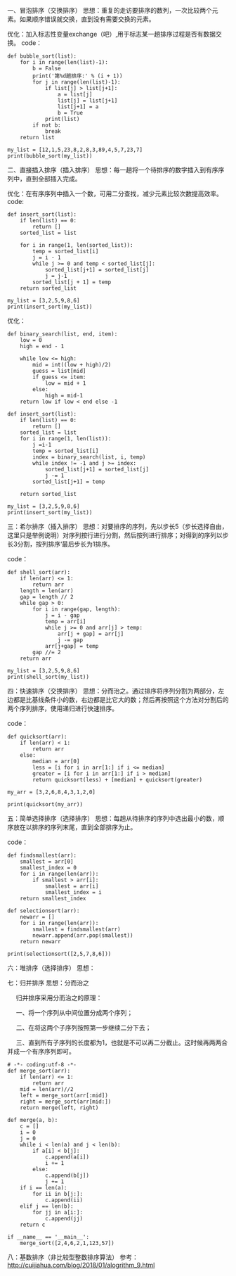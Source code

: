 一、冒泡排序（交换排序）
思想：重复的走访要排序的数列，一次比较两个元素。如果顺序错误就交换，直到没有需要交换的元素。

优化：加入标志性变量exchange（吧）,用于标志某一趟排序过程是否有数据交换。
code：
```
def bubble_sort(list):
    for i in range(len(list)-1):
        b = False
        print('第%d趟排序:' % (i + 1))
        for j in range(len(list)-1):
            if list[j] > list[j+1]:
                a = list[j]
                list[j] = list[j+1]
                list[j+1] = a
                b = True
            print(list)
        if not b:
            break
    return list

my_list = [12,1,5,23,8,2,8,3,89,4,5,7,23,7]
print(bubble_sort(my_list))
```

二、直接插入排序（插入排序）
思想：每一趟将一个待排序的数字插入到有序序列中，直到全部插入完成。

优化：在有序序列中插入一个数，可用二分查找，减少元素比较次数提高效率。
code:
```
def insert_sort(list):
    if len(list) == 0:
        return []
    sorted_list = list

    for i in range(1, len(sorted_list)):
        temp = sorted_list[i]
        j = i - 1
        while j >= 0 and temp < sorted_list[j]:
            sorted_list[j+1] = sorted_list[j]
            j = j-1
        sorted_list[j + 1] = temp
    return sorted_list
        
my_list = [3,2,5,9,8,6]
print(insert_sort(my_list))
```

优化：
```
def binary_search(list, end, item):
    low = 0
    high = end - 1

    while low <= high:
        mid = int((low + high)/2)
        guess = list[mid]
        if guess <= item:
            low = mid + 1
        else:
            high = mid-1
    return low if low < end else -1

def insert_sort(list):
    if len(list) == 0:
        return []
    sorted_list = list
    for i in range(1, len(list)):
        j =i-1
        temp = sorted_list[i]
        index = binary_search(list, i, temp)
        while index != -1 and j >= index:
            sorted_list[j+1] = sorted_list[j]
            j -= 1
        sorted_list[j+1] = temp
    
    return sorted_list
        
my_list = [3,2,5,9,8,6]
print(insert_sort(my_list))
```
三：希尔排序（插入排序）
思想：对要排序的序列，先以步长5（步长选择自由，这里只是举例说明）对序列按行进行分割，然后按列进行排序；对得到的序列以步长3分割，按列排序‘最后步长为1排序。

code：
```
def shell_sort(arr):
    if len(arr) <= 1:
        return arr
    length = len(arr)
    gap = length // 2
    while gap > 0:
        for i in range(gap, length):
            j = i - gap
            temp = arr[i]
            while j >= 0 and arr[j] > temp:
                arr[j + gap] = arr[j]
                j -= gap
            arr[j+gap] = temp
        gap //= 2
    return arr
   
my_list = [3,2,5,9,8,6]
print(shell_sort(my_list))
```

四：快速排序（交换排序）
思想：分而治之。通过排序将序列分割为两部分，左边都是比基线条件小的数，右边都是比它大的数；然后再按照这个方法对分割后的两个序列排序，使用递归进行快速排序。

code：
```
def quicksort(arr):
    if len(arr) < 1:
        return arr
    else:
        median = arr[0]
        less = [i for i in arr[1:] if i <= median]
        greater = [i for i in arr[1:] if i > median]
        return quicksort(less) + [median] + quicksort(greater)

my_arr = [3,2,6,8,4,3,1,2,0]

print(quicksort(my_arr))
```
五：简单选择排序（选择排序）
思想：每趟从待排序的序列中选出最小的数，顺序放在以排序的序列末尾，直到全部排序为止。

code：
```
def findsmallest(arr):
    smallest = arr[0]
    smallest_index = 0
    for i in range(len(arr)):
        if smallest > arr[i]:
            smallest = arr[i]
            smallest_index = i
    return smallest_index

def selectionsort(arr):
    newarr = []
    for i in range(len(arr)):
        smallest = findsmallest(arr)
        newarr.append(arr.pop(smallest))
    return newarr

print(selectionsort([2,5,7,8,6]))
```
六：堆排序（选择排序）
思想：



七：归并排序
思想：分而治之

     归并排序采用分而治之的原理：

     一、将一个序列从中间位置分成两个序列；

     二、在将这两个子序列按照第一步继续二分下去；

     三、直到所有子序列的长度都为1，也就是不可以再二分截止。这时候再两两合并成一个有序序列即可。
```
# -*- coding:utf-8 -*-
def merge_sort(arr):
    if len(arr) <= 1:
        return arr
    mid = len(arr)//2
    left = merge_sort(arr[:mid])
    right = merge_sort(arr[mid:])
    return merge(left, right)

def merge(a, b):
    c = []
    i = 0
    j = 0
    while i < len(a) and j < len(b):
        if a[i] < b[j]:
            c.append(a[i])
            i += 1
        else:
            c.append(b[j])
            j += 1
    if i == len(a):
        for ii in b[j:]:
            c.append(ii)
    elif j == len(b):
        for jj in a[i:]:
            c.append(jj)
    return c

if __name__ == '__main__':
    merge_sort([2,4,6,2,1,123,57])
```
八：基数排序（非比较型整数排序算法）
参考：http://cuijiahua.com/blog/2018/01/alogrithm_9.html
